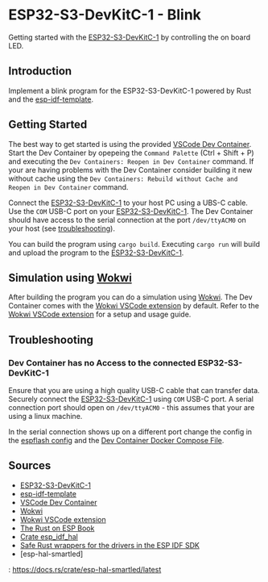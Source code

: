 # ESP32-S3-DevKitC-1 - Blink

Getting started with the [ESP32-S3-DevKitC-1] by controlling the on board LED.

## Introduction

Implement a blink program for the ESP32-S3-DevKitC-1 powered by Rust and the [esp-idf-template].

## Getting Started

The best way to get started is using the provided [VSCode Dev Container]. Start the Dev Container by opepeing the `Command Palette` (Ctrl + Shift + P) and executing the `Dev Containers: Reopen in Dev Container` command. If your are having problems with the Dev Container consider building it new without cache using the `Dev Containers: Rebuild without Cache and Reopen in Dev Container` command.

Connect the [ESP32-S3-DevKitC-1] to your host PC using a UBS-C cable. Use the `COM` USB-C port on your [ESP32-S3-DevKitC-1]. The Dev Container should have access to the serial connection at the port `/dev/ttyACM0` on your host (see [troubleshooting](#troubleshooting)).

You can build the program using `cargo build`. Executing `cargo run` will build and upload the program to the [ESP32-S3-DevKitC-1].

## Simulation using [Wokwi]

After building the program you can do a simulation using [Wokwi]. The Dev Container comes with the [Wokwi VSCode extension] by default. Refer to the [Wokwi VSCode extension] for a setup and usage guide.

## Troubleshooting

### Dev Container has no Access to the connected ESP32-S3-DevKitC-1

Ensure that you are using a high quality USB-C cable that can transfer data. Securely connect the [ESP32-S3-DevKitC-1] using `COM` USB-C port. A serial connection port should open on `/dev/ttyACM0` - this assumes that your are using a linux machine.

In the serial connection shows up on a different port change the config in the [espflash config](espflash.toml) and the [Dev Container Docker Compose File](.devcontainer/docker-compose.yml).

## Sources

- [ESP32-S3-DevKitC-1]
- [esp-idf-template]
- [VSCode Dev Container]
- [Wokwi]
- [Wokwi VSCode extension]
- [The Rust on ESP Book]
- [Crate esp_idf_hal]
- [Safe Rust wrappers for the drivers in the ESP IDF SDK]
- [esp-hal-smartled]

[ESP32-S3-DevKitC-1]: https://docs.espressif.com/projects/esp-idf/en/latest/esp32s3/hw-reference/esp32s3/user-guide-devkitc-1.html
[esp-idf-template]: https://github.com/esp-rs/esp-idf-template
[VSCode Dev Container]: https://code.visualstudio.com/docs/devcontainers/create-dev-container
[Wokwi]: https://wokwi.com/
[Wokwi VSCode extension]: https://docs.wokwi.com/vscode/getting-started
[The Rust on ESP Book]: https://docs.esp-rs.org/book/introduction.html
[Crate esp_idf_hal]: https://docs.esp-rs.org/esp-idf-hal/esp_idf_hal/#
[Safe Rust wrappers for the drivers in the ESP IDF SDK]: https://github.com/esp-rs/esp-idf-hal[esp-hal-smartled]
: https://docs.rs/crate/esp-hal-smartled/latest